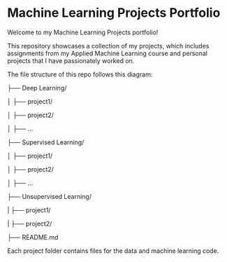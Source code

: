 # Machine Learning Projects Portfolio

Welcome to my Machine Learning Projects portfolio! 

This repository showcases a collection of my projects, which includes assignments from my Applied Machine Learning course and personal projects that I have passionately worked on.

The file structure of this repo follows this diagram:

├── Deep Learning/

│   ├── project1/

│   ├── project2/

│   ├── ...

├── Supervised Learning/

│   ├── project1/

│   ├── project2/

│   ├── ...

├── Unsupervised Learning/

|   ├── project1/

|   ├── project2/

├── README.md

Each project folder contains files for the data and machine learning code.
